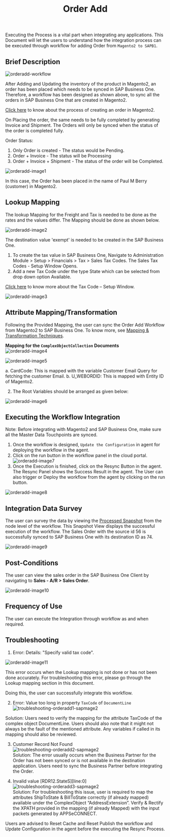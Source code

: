 ﻿---
title: "Order Add"
toc: true
tag: developers
category: "Integration"
menus: 
    sapbmagentointegration:
        icon: fa fa-wpexplorer
        weight: 4
        title: "Order Add"
        identifier: sapbmage2orderintegration
---

Executing the Process is a vital part when integrating any applications. This Document will let the users to understand how the integration process can be executed through workflow for 
adding Order from `Magento2 to SAPB1`.

## Brief Description

![orderadd-workflow](/staticfiles/integration/media/orderadd-workflow.png)

After Adding and Updating the inventory of the product in Magento2, an order has been placed which needs to be 
synced in SAP Business One. Therefore, a workflow has been designed as shown above, to sync all the orders in SAP Business One 
that are created in Magento2.

[Click here](https://docs.magento.com/m2/ce/user_guide/customers/customer-account-create-order.html) to know about the process of 
creating an order in Magento2. 

On Placing the order, the same needs to be fully completed by generating Invoice and Shipment. 
The Orders will only be synced when the status of the order is completed fully.

Order Status:
1. Only Order is created - The status would be Pending.
2. Order + Invoice - The status will be Processing
3. Order + Invoice + Shipment - The status of the order will be Completed.

![orderadd-image1](/staticfiles/integration/media/orderadd-image1.png)

In this case, the Order has been placed in the name of Paul M Berry (customer) in Magento2.

## Lookup Mapping

The lookup Mapping for the Freight and Tax is needed to be done as the rates and the values differ. 
The Mapping should be done as shown below.
   
![orderadd-image2](/staticfiles/integration/media/orderadd-image2.png)

The destination value 'exempt' is needed to be created in the SAP Business One. 
1. To create the tax value in SAP Business One, Navigate to Administration Module > Setup > Financials > Tax > Sales Tax Codes. The Sales Tax Codes - Setup Window Opens.
2. Add a new Tax Code under the type State which can be selected from drop down option Available.

[Click here](https://help.sap.com/viewer/fe9004e23275471b868395b412ad5f80/9.3/en-US/b7acf39cb4e947cfa5632ecdcd1e14c9.html) to know more about the Tax Code – Setup Window. 

![orderadd-image3](/staticfiles/integration/media/orderadd-image3.png)

## Attribute Mapping/Transformation

Following the Provided Mapping, the user can sync the Order Add Workflow from Magento2 to SAP Business One. 
To know more, see  [Mapping & Transformation Techniques](/transformation/steps-to-cutomize-prebuilt-mapping/).

**Mapping for the `ComplexObjectCollection` Documents**  
![orderadd-image4](/staticfiles/integration/media/orderadd-image4.png)  

       
![orderadd-image5](/staticfiles/integration/media/orderadd-image5.png)  

a.	CardCode: This is mapped with the variable Customer Email Query for fetching the customer Email.
b.	U_WEBORDID: This is mapped with Entity ID of Magento2. 

2.	The Root Variables should be arranged as given below:

![orderadd-image6](/staticfiles/integration/media/orderadd-image6.png)

## Executing the Workflow Integration

Note: Before integrating with Magento2 and SAP Business One, make sure all the Master Data Touchpoints are synced.

1.	Once the workflow is designed, `Update the Configuration` in agent for deploying the workflow in the agent.
2.	Click on the run button in the workflow panel in the cloud portal.  
![orderadd-image7](/staticfiles/integration/media/orderadd-image7.png)
3.	Once the Execution is finished, click on the Resync Button in the agent. The Resync Panel shows the 
    Success Result in the agent. The User can also trigger or Deploy the workflow from the agent by 
    clicking on the run button.   

![orderadd-image8](/staticfiles/integration/media/orderadd-image8.png) 

## Integration Data Survey

The user can survey the data by viewing the [Processed Snapshot](/workflow/list-of-snapshot/) from the node level of the workflow.
This Snapshot View displays the successful execution of the workflow. The Sales Order with the source id
56 is successfully synced to SAP Business One with its destination ID as 74.

![orderadd-image9](/staticfiles/integration/media/orderadd-image9.png)

## Post-Conditions

The user can view the sales order in the SAP Business One Client by navigating to **Sales - A/R > Sales Order**.

![orderadd-image10](/staticfiles/integration/media/orderadd-image10.png)  



## Frequency of Use
The user can execute the Integration through workflow as and when required. 

## Troubleshooting

1.	Error: Details: "Specify valid tax code".

![orderadd-image11](/staticfiles/integration/media/orderadd-image11.png)

This error occurs when the Lookup mapping is not done or has not been done accurately. For troubleshooting this error, 
please go through the Lookup mapping section in this document.

Doing this, the user can successfully integrate this workflow. 

2.	Error: Value too long in property `TaxCode` of `DocumentLine`
 ![troubleshooting-orderadd1-sapmage2](/staticfiles/integration/media/troubleshooting-orderadd1-sapmage2.png)

Solution: Users need to verify the mapping for the attribute TaxCode of the complex object DocumentLine. 
Users should also note that it might not always be the fault of the mentioned attribute. Any variables if called in its mapping should also be reviewed.  

3.	Customer Record Not Found  
![troubleshooting-orderadd2-sapmage2](/staticfiles/integration/media/troubleshooting-orderadd2-sapmage2.png)   
Solution: The error usually occurs when the Business Partner for the Order has not been synced or is not available in the
destination application. Users need to sync the Business Partner before integrating the Order.  

4. Invalid value [RDR12.StateS][line:0]
![troubleshooting-orderadd3-sapmage2](/staticfiles/integration/media/troubleshooting-orderadd3-sapmage2.png)   
Solution: For troubleshooting this issue, user is required to map the attributes ShipToState & BillToState correctly 
(if already mapped) available under the ComplexObject “AddressExtension”. Verify & Rectify the XPATH provided 
in the mapping (if already Mapped) with the input packets generated by APPSeCONNECT. 

Users are advised to Reset Cache and Reset Publish the workflow and Update Configuration in the agent before the 
executing the Resync Process.
